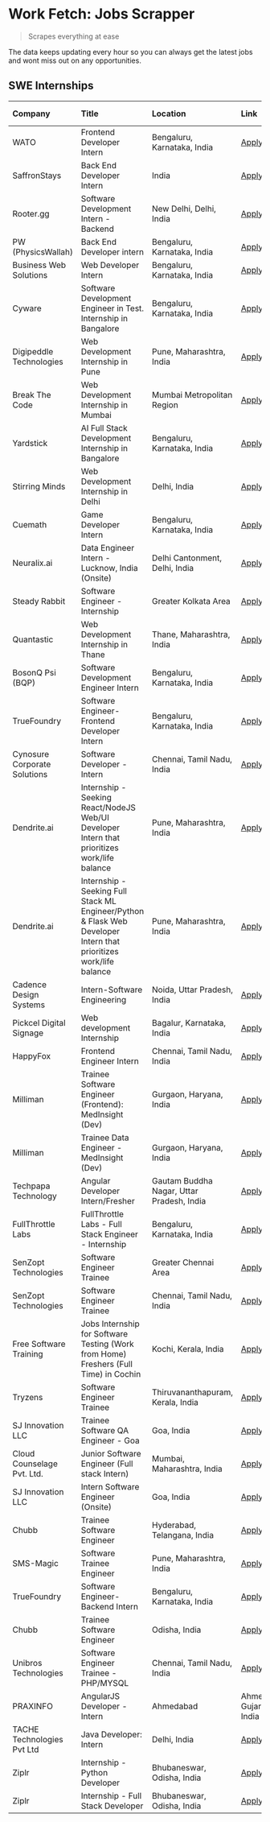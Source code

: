 # Work Fetch: Jobs Scrapper
> Scrapes everything at ease

The data keeps updating every hour so you can always get the latest jobs and wont miss out on any opportunities.

## SWE Internships
<!--START_SECTION:workfetch-->
| Company                      | Title                                                                                                              | Location                                  | Link                                                                                                                                                                                                                                                                                                                            | Date Posted   |
|:-----------------------------|:-------------------------------------------------------------------------------------------------------------------|:------------------------------------------|:--------------------------------------------------------------------------------------------------------------------------------------------------------------------------------------------------------------------------------------------------------------------------------------------------------------------------------|:--------------|
| WATO                         | Frontend Developer Intern                                                                                          | Bengaluru, Karnataka, India               | [Apply](https://in.linkedin.com/jobs/view/frontend-developer-intern-at-wato-3880100342?refId=uUfNoR%2BTtazWMpq8k6jkew%3D%3D&trackingId=D%2FkcZ5jXaTptXu3NPI4V%2Fg%3D%3D&position=6&pageNum=2&trk=public_jobs_jserp-result_search-card)                                                                                          | 2024-04-24    |
| SaffronStays                 | Back End Developer Intern                                                                                          | India                                     | [Apply](https://in.linkedin.com/jobs/view/back-end-developer-intern-at-saffronstays-3904615385?refId=npCaF8ZJV%2BYdukJvlEGAJw%3D%3D&trackingId=ARpX7SEgYgWBQ8KfVjhO9A%3D%3D&position=11&pageNum=0&trk=public_jobs_jserp-result_search-card)                                                                                     | 2024-04-23    |
| Rooter.gg                    | Software Development Intern - Backend                                                                              | New Delhi, Delhi, India                   | [Apply](https://in.linkedin.com/jobs/view/software-development-intern-backend-at-rooter-gg-3907328993?refId=d9Cvi9faJQpFmm1w7TrTuw%3D%3D&trackingId=cXctJzk%2Fs%2B17JauOhCDFYw%3D%3D&position=12&pageNum=1&trk=public_jobs_jserp-result_search-card)                                                                            | 2024-04-23    |
| PW (PhysicsWallah)           | Back End Developer intern                                                                                          | Bengaluru, Karnataka, India               | [Apply](https://in.linkedin.com/jobs/view/back-end-developer-intern-at-pw-physicswallah-3907293630?refId=npCaF8ZJV%2BYdukJvlEGAJw%3D%3D&trackingId=ZwttjmwJKWh1ldxgm8WyFA%3D%3D&position=19&pageNum=0&trk=public_jobs_jserp-result_search-card)                                                                                 | 2024-04-22    |
| Business Web Solutions       | Web Developer Intern                                                                                               | Bengaluru, Karnataka, India               | [Apply](https://in.linkedin.com/jobs/view/web-developer-intern-at-business-web-solutions-3906717928?refId=npCaF8ZJV%2BYdukJvlEGAJw%3D%3D&trackingId=7peNvTRIZYAx0MCyqWSDAg%3D%3D&position=14&pageNum=0&trk=public_jobs_jserp-result_search-card)                                                                                | 2024-04-20    |
| Cyware                       | Software Development Engineer in Test. Internship in Bangalore                                                     | Bengaluru, Karnataka, India               | [Apply](https://in.linkedin.com/jobs/view/software-development-engineer-in-test-internship-in-bangalore-at-cyware-3899870294?refId=uUfNoR%2BTtazWMpq8k6jkew%3D%3D&trackingId=eCRMof0Y1QFcRnDqp%2BAt3Q%3D%3D&position=19&pageNum=2&trk=public_jobs_jserp-result_search-card)                                                     | 2024-04-14    |
| Digipeddle Technologies      | Web Development Internship in Pune                                                                                 | Pune, Maharashtra, India                  | [Apply](https://in.linkedin.com/jobs/view/web-development-internship-in-pune-at-digipeddle-technologies-3898605884?refId=d9Cvi9faJQpFmm1w7TrTuw%3D%3D&trackingId=pjPfVgS%2BoEryAxjj8Hj%2BtQ%3D%3D&position=1&pageNum=1&trk=public_jobs_jserp-result_search-card)                                                                | 2024-04-13    |
| Break The Code               | Web Development Internship in Mumbai                                                                               | Mumbai Metropolitan Region                | [Apply](https://in.linkedin.com/jobs/view/web-development-internship-in-mumbai-at-break-the-code-3898608695?refId=uUfNoR%2BTtazWMpq8k6jkew%3D%3D&trackingId=u5NitLTkIQVXyr%2FKWF9sSw%3D%3D&position=8&pageNum=2&trk=public_jobs_jserp-result_search-card)                                                                       | 2024-04-13    |
| Yardstick                    | AI Full Stack Development Internship in Bangalore                                                                  | Bengaluru, Karnataka, India               | [Apply](https://in.linkedin.com/jobs/view/ai-full-stack-development-internship-in-bangalore-at-yardstick-3898606920?refId=uUfNoR%2BTtazWMpq8k6jkew%3D%3D&trackingId=ZhP6VOngjZFouyb2%2BO2tMw%3D%3D&position=15&pageNum=2&trk=public_jobs_jserp-result_search-card)                                                              | 2024-04-13    |
| Stirring Minds               | Web Development Internship in Delhi                                                                                | Delhi, India                              | [Apply](https://in.linkedin.com/jobs/view/web-development-internship-in-delhi-at-stirring-minds-3895223376?refId=d9Cvi9faJQpFmm1w7TrTuw%3D%3D&trackingId=p7RQWP01CIJev6GjuUhV0Q%3D%3D&position=24&pageNum=1&trk=public_jobs_jserp-result_search-card)                                                                           | 2024-04-11    |
| Cuemath                      | Game Developer Intern                                                                                              | Bengaluru, Karnataka, India               | [Apply](https://in.linkedin.com/jobs/view/game-developer-intern-at-cuemath-3882809457?refId=d9Cvi9faJQpFmm1w7TrTuw%3D%3D&trackingId=PsmbZoNCzfRAuT79oXSMJA%3D%3D&position=25&pageNum=1&trk=public_jobs_jserp-result_search-card)                                                                                                | 2024-04-11    |
| Neuralix.ai                  | Data Engineer Intern - Lucknow, India (Onsite)                                                                     | Delhi Cantonment, Delhi, India            | [Apply](https://in.linkedin.com/jobs/view/data-engineer-intern-lucknow-india-onsite-at-neuralix-ai-3890174001?refId=uUfNoR%2BTtazWMpq8k6jkew%3D%3D&trackingId=%2FxmhVd7LnqseEK3WYrumAg%3D%3D&position=14&pageNum=2&trk=public_jobs_jserp-result_search-card)                                                                    | 2024-04-09    |
| Steady Rabbit                | Software Engineer - Internship                                                                                     | Greater Kolkata Area                      | [Apply](https://in.linkedin.com/jobs/view/software-engineer-internship-at-steady-rabbit-3885171077?refId=npCaF8ZJV%2BYdukJvlEGAJw%3D%3D&trackingId=yTqKHzugwBNtU22ePuwGgg%3D%3D&position=4&pageNum=0&trk=public_jobs_jserp-result_search-card)                                                                                  | 2024-04-08    |
| Quantastic                   | Web Development Internship in Thane                                                                                | Thane, Maharashtra, India                 | [Apply](https://in.linkedin.com/jobs/view/web-development-internship-in-thane-at-quantastic-3888221292?refId=d9Cvi9faJQpFmm1w7TrTuw%3D%3D&trackingId=ZzrdrZwRnI7sLRQD3Y9%2F2A%3D%3D&position=18&pageNum=1&trk=public_jobs_jserp-result_search-card)                                                                             | 2024-04-08    |
| BosonQ Psi (BQP)             | Software Development Engineer Intern                                                                               | Bengaluru, Karnataka, India               | [Apply](https://in.linkedin.com/jobs/view/software-development-engineer-intern-at-bosonq-psi-bqp-3888328596?refId=npCaF8ZJV%2BYdukJvlEGAJw%3D%3D&trackingId=2622MeZiKKLaYAMXMSLgZw%3D%3D&position=17&pageNum=0&trk=public_jobs_jserp-result_search-card)                                                                        | 2024-04-06    |
| TrueFoundry                  | Software Engineer- Frontend Developer Intern                                                                       | Bengaluru, Karnataka, India               | [Apply](https://in.linkedin.com/jobs/view/software-engineer-frontend-developer-intern-at-truefoundry-3887320206?refId=npCaF8ZJV%2BYdukJvlEGAJw%3D%3D&trackingId=yddXd%2B5NUun6h5msSLz35A%3D%3D&position=9&pageNum=0&trk=public_jobs_jserp-result_search-card)                                                                   | 2024-04-05    |
| Cynosure Corporate Solutions | Software Developer -Intern                                                                                         | Chennai, Tamil Nadu, India                | [Apply](https://in.linkedin.com/jobs/view/software-developer-intern-at-cynosure-corporate-solutions-3884767755?refId=npCaF8ZJV%2BYdukJvlEGAJw%3D%3D&trackingId=83ogGxuqH7TDucxGyMlJ%2BQ%3D%3D&position=12&pageNum=0&trk=public_jobs_jserp-result_search-card)                                                                   | 2024-04-04    |
| Dendrite.ai                  | Internship - Seeking React/NodeJS Web/UI Developer Intern that prioritizes work/life balance                       | Pune, Maharashtra, India                  | [Apply](https://in.linkedin.com/jobs/view/internship-seeking-react-nodejs-web-ui-developer-intern-that-prioritizes-work-life-balance-at-dendrite-ai-3853583200?refId=npCaF8ZJV%2BYdukJvlEGAJw%3D%3D&trackingId=l55Lx5074EOubPGd3GDEVA%3D%3D&position=24&pageNum=0&trk=public_jobs_jserp-result_search-card)                     | 2024-03-12    |
| Dendrite.ai                  | Internship - Seeking Full Stack ML Engineer/Python & Flask Web Developer Intern that prioritizes work/life balance | Pune, Maharashtra, India                  | [Apply](https://in.linkedin.com/jobs/view/internship-seeking-full-stack-ml-engineer-python-flask-web-developer-intern-that-prioritizes-work-life-balance-at-dendrite-ai-3853583202?refId=d9Cvi9faJQpFmm1w7TrTuw%3D%3D&trackingId=Q91BelvfkyFjek%2F08DtUSw%3D%3D&position=23&pageNum=1&trk=public_jobs_jserp-result_search-card) | 2024-03-12    |
| Cadence Design Systems       | Intern-Software Engineering                                                                                        | Noida, Uttar Pradesh, India               | [Apply](https://in.linkedin.com/jobs/view/intern-software-engineering-at-cadence-design-systems-3794689056?refId=uUfNoR%2BTtazWMpq8k6jkew%3D%3D&trackingId=mqkGURQs0vFD8kS22teXWw%3D%3D&position=9&pageNum=2&trk=public_jobs_jserp-result_search-card)                                                                          | 2024-03-09    |
| Pickcel Digital Signage      | Web development Internship                                                                                         | Bagalur, Karnataka, India                 | [Apply](https://in.linkedin.com/jobs/view/web-development-internship-at-pickcel-digital-signage-3849506118?refId=d9Cvi9faJQpFmm1w7TrTuw%3D%3D&trackingId=D9rfhXrBp0yYT0PoV2CD2g%3D%3D&position=13&pageNum=1&trk=public_jobs_jserp-result_search-card)                                                                           | 2024-03-08    |
| HappyFox                     | Frontend Engineer Intern                                                                                           | Chennai, Tamil Nadu, India                | [Apply](https://in.linkedin.com/jobs/view/frontend-engineer-intern-at-happyfox-3848357951?refId=d9Cvi9faJQpFmm1w7TrTuw%3D%3D&trackingId=%2BGxrXkOUWzhxmAr8mAzo3A%3D%3D&position=11&pageNum=1&trk=public_jobs_jserp-result_search-card)                                                                                          | 2024-03-07    |
| Milliman                     | Trainee Software Engineer (Frontend): MedInsight (Dev)                                                             | Gurgaon, Haryana, India                   | [Apply](https://in.linkedin.com/jobs/view/trainee-software-engineer-frontend-medinsight-dev-at-milliman-3792874280?refId=npCaF8ZJV%2BYdukJvlEGAJw%3D%3D&trackingId=%2B97i8zBoi%2FIY%2BCVHTT10DQ%3D%3D&position=6&pageNum=0&trk=public_jobs_jserp-result_search-card)                                                            | 2024-03-01    |
| Milliman                     | Trainee Data Engineer - MedInsight (Dev)                                                                           | Gurgaon, Haryana, India                   | [Apply](https://in.linkedin.com/jobs/view/trainee-data-engineer-medinsight-dev-at-milliman-3789275187?refId=uUfNoR%2BTtazWMpq8k6jkew%3D%3D&trackingId=AetTr1owuRu%2F0PQyaBmqEA%3D%3D&position=1&pageNum=2&trk=public_jobs_jserp-result_search-card)                                                                             | 2024-02-23    |
| Techpapa Technology          | Angular Developer Intern/Fresher                                                                                   | Gautam Buddha Nagar, Uttar Pradesh, India | [Apply](https://in.linkedin.com/jobs/view/angular-developer-intern-fresher-at-techpapa-technology-3834305862?refId=d9Cvi9faJQpFmm1w7TrTuw%3D%3D&trackingId=8G4dsvrPvdHJLAYv1S7nEg%3D%3D&position=17&pageNum=1&trk=public_jobs_jserp-result_search-card)                                                                         | 2024-02-20    |
| FullThrottle Labs            | FullThrottle Labs - Full Stack Engineer - Internship                                                               | Bengaluru, Karnataka, India               | [Apply](https://in.linkedin.com/jobs/view/fullthrottle-labs-full-stack-engineer-internship-at-fullthrottle-labs-3829636016?refId=d9Cvi9faJQpFmm1w7TrTuw%3D%3D&trackingId=K2HBK2dvRFWXLtI%2FtsRHEw%3D%3D&position=16&pageNum=1&trk=public_jobs_jserp-result_search-card)                                                         | 2024-02-17    |
| SenZopt Technologies         | Software Engineer Trainee                                                                                          | Greater Chennai Area                      | [Apply](https://in.linkedin.com/jobs/view/software-engineer-trainee-at-senzopt-technologies-3827688781?refId=npCaF8ZJV%2BYdukJvlEGAJw%3D%3D&trackingId=j3UGqnYiOjnekFnyUYGTWw%3D%3D&position=22&pageNum=0&trk=public_jobs_jserp-result_search-card)                                                                             | 2024-02-12    |
| SenZopt Technologies         | Software Engineer Trainee                                                                                          | Chennai, Tamil Nadu, India                | [Apply](https://in.linkedin.com/jobs/view/software-engineer-trainee-at-senzopt-technologies-3827686880?refId=d9Cvi9faJQpFmm1w7TrTuw%3D%3D&trackingId=Koudh%2BmS5klCYEIhmT9t5Q%3D%3D&position=10&pageNum=1&trk=public_jobs_jserp-result_search-card)                                                                             | 2024-02-12    |
| Free Software Training       | Jobs Internship for Software Testing (Work from Home) Freshers (Full Time) in Cochin                               | Kochi, Kerala, India                      | [Apply](https://in.linkedin.com/jobs/view/jobs-internship-for-software-testing-work-from-home-freshers-full-time-in-cochin-at-free-software-training-3826557030?refId=uUfNoR%2BTtazWMpq8k6jkew%3D%3D&trackingId=VvOP6n7c0DpH%2FbSMOy6eNA%3D%3D&position=11&pageNum=2&trk=public_jobs_jserp-result_search-card)                  | 2024-02-10    |
| Tryzens                      | Software Engineer Trainee                                                                                          | Thiruvananthapuram, Kerala, India         | [Apply](https://in.linkedin.com/jobs/view/software-engineer-trainee-at-tryzens-3809363491?refId=npCaF8ZJV%2BYdukJvlEGAJw%3D%3D&trackingId=zFNsWKU7BH3JqIoUCu1qVg%3D%3D&position=23&pageNum=0&trk=public_jobs_jserp-result_search-card)                                                                                          | 2024-01-18    |
| SJ Innovation LLC            | Trainee Software QA Engineer - Goa                                                                                 | Goa, India                                | [Apply](https://in.linkedin.com/jobs/view/trainee-software-qa-engineer-goa-at-sj-innovation-llc-3804578231?refId=uUfNoR%2BTtazWMpq8k6jkew%3D%3D&trackingId=xr3vBqbI3ynrj%2BrE2ok%2F%2Bg%3D%3D&position=20&pageNum=2&trk=public_jobs_jserp-result_search-card)                                                                   | 2024-01-18    |
| Cloud Counselage Pvt. Ltd.   | Junior Software Engineer (Full stack Intern)                                                                       | Mumbai, Maharashtra, India                | [Apply](https://in.linkedin.com/jobs/view/junior-software-engineer-full-stack-intern-at-cloud-counselage-pvt-ltd-3803132814?refId=npCaF8ZJV%2BYdukJvlEGAJw%3D%3D&trackingId=z1GPRIj4CcMARDkF2heutw%3D%3D&position=18&pageNum=0&trk=public_jobs_jserp-result_search-card)                                                        | 2024-01-11    |
| SJ Innovation LLC            | Intern Software Engineer (Onsite)                                                                                  | Goa, India                                | [Apply](https://in.linkedin.com/jobs/view/intern-software-engineer-onsite-at-sj-innovation-llc-3799959011?refId=d9Cvi9faJQpFmm1w7TrTuw%3D%3D&trackingId=czTtXaRi98GFqwCO3xqYUg%3D%3D&position=6&pageNum=1&trk=public_jobs_jserp-result_search-card)                                                                             | 2024-01-11    |
| Chubb                        | Trainee Software Engineer                                                                                          | Hyderabad, Telangana, India               | [Apply](https://in.linkedin.com/jobs/view/trainee-software-engineer-at-chubb-3811550279?refId=uUfNoR%2BTtazWMpq8k6jkew%3D%3D&trackingId=j5eugCrgSOWrcGxuifUeog%3D%3D&position=2&pageNum=2&trk=public_jobs_jserp-result_search-card)                                                                                             | 2023-12-28    |
| SMS-Magic                    | Software Trainee Engineer                                                                                          | Pune, Maharashtra, India                  | [Apply](https://in.linkedin.com/jobs/view/software-trainee-engineer-at-sms-magic-3761409781?refId=npCaF8ZJV%2BYdukJvlEGAJw%3D%3D&trackingId=kRXReXfGjKmJU8kCgSaeTg%3D%3D&position=20&pageNum=0&trk=public_jobs_jserp-result_search-card)                                                                                        | 2023-11-16    |
| TrueFoundry                  | Software Engineer-Backend Intern                                                                                   | Bengaluru, Karnataka, India               | [Apply](https://in.linkedin.com/jobs/view/software-engineer-backend-intern-at-truefoundry-3779508170?refId=npCaF8ZJV%2BYdukJvlEGAJw%3D%3D&trackingId=nFzDan51%2BDM5ui%2F71UoUGQ%3D%3D&position=21&pageNum=0&trk=public_jobs_jserp-result_search-card)                                                                           | 2023-11-10    |
| Chubb                        | Trainee Software Engineer                                                                                          | Odisha, India                             | [Apply](https://in.linkedin.com/jobs/view/trainee-software-engineer-at-chubb-3756335100?refId=uUfNoR%2BTtazWMpq8k6jkew%3D%3D&trackingId=wFBwGrwsq76%2BQ5%2FoxshTgQ%3D%3D&position=13&pageNum=2&trk=public_jobs_jserp-result_search-card)                                                                                        | 2023-11-02    |
| Unibros Technologies         | Software Engineer Trainee - PHP/MYSQL                                                                              | Chennai, Tamil Nadu, India                | [Apply](https://in.linkedin.com/jobs/view/software-engineer-trainee-php-mysql-at-unibros-technologies-3656599241?refId=npCaF8ZJV%2BYdukJvlEGAJw%3D%3D&trackingId=SmUaFHROH2LCDDUAkDCAPQ%3D%3D&position=25&pageNum=0&trk=public_jobs_jserp-result_search-card)                                                                   | 2023-06-12    |
| PRAXINFO                     | AngularJS Developer - Intern | Ahmedabad                                                                           | Ahmedabad, Gujarat, India                 | [Apply](https://in.linkedin.com/jobs/view/angularjs-developer-intern-ahmedabad-at-praxinfo-3656594961?refId=uUfNoR%2BTtazWMpq8k6jkew%3D%3D&trackingId=qVuGtUba3YRCCFrn6YRLJA%3D%3D&position=16&pageNum=2&trk=public_jobs_jserp-result_search-card)                                                                              | 2023-06-12    |
| TACHE Technologies Pvt Ltd   | Java Developer: Intern                                                                                             | Delhi, India                              | [Apply](https://in.linkedin.com/jobs/view/java-developer-intern-at-tache-technologies-pvt-ltd-3627622735?refId=uUfNoR%2BTtazWMpq8k6jkew%3D%3D&trackingId=6GA4WvdgpiNxcOX1MSiqew%3D%3D&position=7&pageNum=2&trk=public_jobs_jserp-result_search-card)                                                                            | 2023-06-06    |
| Ziplr                        | Internship - Python Developer                                                                                      | Bhubaneswar, Odisha, India                | [Apply](https://in.linkedin.com/jobs/view/internship-python-developer-at-ziplr-3645677592?refId=d9Cvi9faJQpFmm1w7TrTuw%3D%3D&trackingId=upJWm343dNlJrUxEoSO8Ww%3D%3D&position=22&pageNum=1&trk=public_jobs_jserp-result_search-card)                                                                                            | 2023-06-02    |
| Ziplr                        | Internship - Full Stack Developer                                                                                  | Bhubaneswar, Odisha, India                | [Apply](https://in.linkedin.com/jobs/view/internship-full-stack-developer-at-ziplr-3645675705?refId=uUfNoR%2BTtazWMpq8k6jkew%3D%3D&trackingId=v%2FfIpLbJJslXy60fc21jAA%3D%3D&position=4&pageNum=2&trk=public_jobs_jserp-result_search-card)                                                                                     | 2023-06-02    |
<!--END_SECTION:workfetch-->

